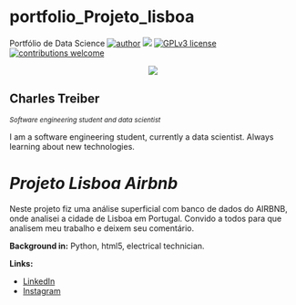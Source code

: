 # portfolio_Projeto_lisboa
Portfólio de Data Science
[![author](https://img.shields.io/badge/author-charlestreiber-red.svg)](https://www.linkedin.com/in/charles-treiber-520a01b9/) [![](https://img.shields.io/badge/python-3.7+-blue.svg)](https://www.python.org/downloads/release/python-365/) [![GPLv3 license](https://img.shields.io/badge/License-GPLv3-blue.svg)](http://perso.crans.org/besson/LICENSE.html) [![contributions welcome](https://www.instagram.com/chatreiber/)](https://github.com/charlestreiber)

<p align="center">
  <img src="https://images.unsplash.com/photo-1518186285589-2f7649de83e0?ixlib=rb-1.2.1&ixid=MnwxMjA3fDB8MHxwaG90by1wYWdlfHx8fGVufDB8fHx8&auto=format&fit=crop&w=667&q=2" >
</p>

## Charles Treiber
<sub>*Software engineering student and data scientist*</sub> 

I am a software engineering student, currently a data scientist.
Always learning about new technologies.

# *Projeto Lisboa Airbnb*
Neste projeto fiz uma análise superficial com banco de dados do AIRBNB, onde analisei a cidade de Lisboa em Portugal.
Convido a todos para que analisem meu trabalho e deixem seu comentário.

**Background in:** Python, html5, electrical technician.

**Links:**
* [LinkedIn](https://www.linkedin.com/in/charles-treiber-520a01b9/)
* [Instagram](https://www.instagram.com/chatreiber/)
